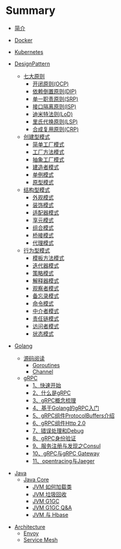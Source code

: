 # Summary

* [简介](readme.md)

* [Docker](docker/readme.md)

* [Kubernetes](kubernetes/readme.md)

* [DesignPattern](designpattern/readme.md)
  * [七大原则](designpattern/seven-principle.md)
    * [开闭原则(OCP)](designpattern/seven-principle/open-closed-principle.md)
    * [依赖倒置原则(DIP)](designpattern/seven-principle/dependence-inversion-principle.md)
    * [单一职责原则(SRP)](designpattern/seven-principle/single-responsibility-principle.md)
    * [接口隔离原则(ISP)](designpattern/seven-principle/interface-segregation-principle.md)
    * [迪米特法则(LoD)](designpattern/seven-principle/law-of-demeter.md)
    * [里氏代换原则(LSP)](designpattern/seven-principle/liskov-substitution-principle.md)
    * [合成复用原则(CRP)](designpattern/seven-principle/composite-reuse-principle.md)
  * [创建型模式](designpattern/creational-pattern.md)
    * [简单工厂模式](designpattern/creational-principle/simple-factory-pattern.md)
    * [工厂方法模式](designpattern/creational-principle/factory-method-pattern.md)
    * [抽象工厂模式](designpattern/creational-principle/abstract-factory-pattern.md)
    * [建造者模式](designpattern/creational-principle/builder-pattern.md)
    * [单例模式](designpattern/creational-principle/singleton-pattern.md)
    * [原型模式](designpattern/creational-principle/prototype-pattern.md)
  * [结构型模式](designpattern/structural-pattern.md)
    * [外观模式](designpattern/structural-principle/facade-pattern.md)
    * [装饰模式](designpattern/structural-principle/decorator-pattern.md)
    * [适配器模式](designpattern/structural-principle/adapter-pattern.md)
    * [享元模式](designpattern/structural-principle/flyweight-pattern.md)
    * [组合模式](designpattern/structural-principle/composite-pattern.md)
    * [桥接模式](designpattern/structural-principle/bridge-pattern.md)
    * [代理模式](designpattern/structural-principle/proxy-pattern.md)
  * [行为型模式](designpattern/behavioral-pattern.md)
    * [模板方法模式](designpattern/behavioral-principle/template-method-pattern.md)
    * [迭代器模式](designpattern/behavioral-principle/iterator-pattern.md)
    * [策略模式](designpattern/behavioral-principle/strategy-pattern.md)
    * [解释器模式](designpattern/behavioral-principle/interpreter-pattern.md)
    * [观察者模式](designpattern/behavioral-principle/observer-pattern.md)
    * [备忘录模式](designpattern/behavioral-principle/memento-pattern.md)
    * [命令模式](designpattern/behavioral-principle/command-pattern.md)
    * [中介者模式](designpattern/behavioral-principle/mediator-pattern.md)
    * [责任链模式](designpattern/behavioral-principle/chain-of-responsibility-pattern.md)
    * [访问者模式](designpattern/behavioral-principle/visitor-pattern.md)
    * [状态模式](designpattern/behavioral-principle/state-pattern.md)

* [Golang](golang/readme.md)
  * [源码阅读](golang/source.md)
    * [Goroutines](golang/source/goroutine.md)
    * [Channel](golang/source/channel.md)
  <!-- * [GO WEB 编程](golang/gin/readme.md) -->
    <!-- * [快速开始](golang/gin/quick-start.md) -->
  <!-- * [ORM](golang/orm/readme.md) -->
  * [gRPC](golang/grpc.md)
    * [1、快速开始](golang/grpc/quick-start.md)
    * [2、什么是gRPC](golang/grpc/what-grpc.md)
    * [3、gRPC概念梳理](golang/grpc/grpc-concepts.md)
    * [4、基于Golang的gRPC入门](golang/grpc/grpc-basic.md)
    * [5、gRPC组件ProtocolBuffers介绍](golang/grpc/protocol-buffers.md)
    * [6、gRPC组件Http 2.0](golang/grpc/http2.md)
    * [7、错误处理和Debug](golang/grpc/error-debug.md)
    * [8、gRPC身份验证](golang/grpc/authentication.md)
    * [9、服务注册与发现之Consul](golang/grpc/consul.md)
    * [10、gRPC与gRPC Gateway](golang/grpc/grpc-gateway.md)
    * [11、opentracing与Jaeger](golang/grpc/grpc-jaeger.md)
  <!-- * [gRPC-Web] -->
  <!-- * [函数式编程](golang/functional-programming/readme.md) -->
  <!-- * [RESTful API](golang/restful/readme.md) -->
  <!-- * [爬虫](golang/crawler/readme.md) -->

<!-- * [Vue](vue/readme.md) -->
* [Java](java/readme.md)
  * [Java Core](java/core.md)
    * [JVM 如何加载类](java/core/jvm-load-class.md)
    * [JVM 垃圾回收](java/core/jvm-gc.md)
    * [JVM G1GC](java/core/jvm-g1gc.md)
    * [JVM G1GC Q&A](java/core/jvm-g1gc-qa.md)
    * [JVM 与 Hbase](java/core/jvm-hbase.md)
  <!-- * [Spring](java/spring/readme.md) -->
  <!-- * [Spring boot](java/springboot/readme.md) -->
  <!-- * [Spring cloud](java/springcloud/readme.md) -->
<!-- * [mysql](mysql/readme.md) -->
* [Architecture](architecture/readme.md)
  * [Envoy](architecture/envoy.md)
  * [Service Mesh](architecture/service-mesh.md)
